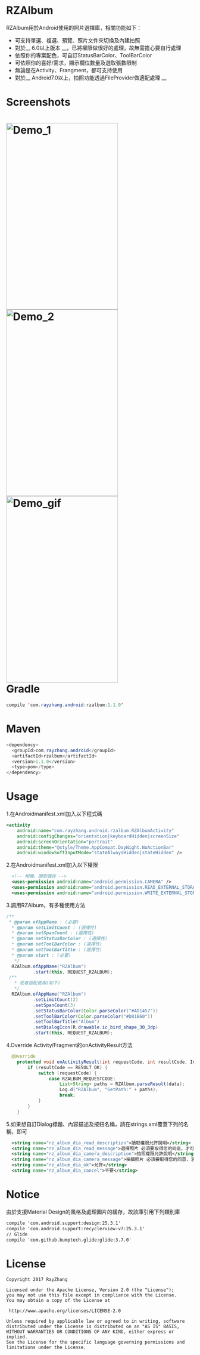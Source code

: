 RZAlbum
====
RZAlbum用於Android使用的照片選擇庫，相關功能如下：<br/>
* 可支持單選、複選、預覽、照片文件夾切換及內建拍照  
* 對於__ 6.0以上版本 __，已將權限做很好的處理，故無需擔心要自行處理
* 依照你的專案配色，可自訂StatusBarColor、ToolBarColor
* 可依照你的喜好/需求，顯示欄位數量及選取張數限制
* 無論是在Activity、Frangment，都可支持使用
* 對於__ Android7.0以上，拍照功能透過FileProvider做適配處理 __<br/>

Screenshots 
====
<img src="https://github.com/ray00178/RayZhangAlbum/blob/master/Screenshot_1.jpg" alt="Demo_1" title="Demo_1" width="300" height="500" /><br/>
<img src="https://github.com/ray00178/RayZhangAlbum/blob/master/Screenshot_2.jpg" alt="Demo_2" title="Demo_2" width="300" height="500" /><br/>
<img src="https://github.com/ray00178/RayZhangAlbum/blob/master/Screenshot_3.gif" alt="Demo_gif" title="Demo_gif" width="300" height="500" /><br/>
Gradle
====
```java
compile 'com.rayzhang.android:rzalbum:1.1.0'
```
Maven
====
```java
<dependency>
  <groupId>com.rayzhang.android</groupId>
  <artifactId>rzalbum</artifactId>
  <version>1.1.0</version>
  <type>pom</type>
</dependency>
```
Usage
====
  1.在Androidmanifest.xml加入以下程式碼
  ```xml
  <activity
      android:name="com.rayzhang.android.rzalbum.RZAlbumActivity"
      android:configChanges="orientation|keyboardHidden|screenSize"
      android:screenOrientation="portrait"
      android:theme="@style/Theme.AppCompat.DayNight.NoActionBar"
      android:windowSoftInputMode="stateAlwaysHidden|stateHidden" />
  ```
  2.在Androidmanifest.xml加入以下權限
  ```xml
    <!-- 相機、讀取儲存 -->
    <uses-permission android:name="android.permission.CAMERA" />
    <uses-permission android:name="android.permission.READ_EXTERNAL_STORAGE" />
    <uses-permission android:name="android.permission.WRITE_EXTERNAL_STORAGE" />
  ```
  3.調用RZAlbum，有多種使用方法
  ```java
  /**
   * @param ofAppName : (必要)
   * @param setLimitCount : (選擇性)
   * @param setSpanCount : (選擇性)
    * @param setStatusBarColor : (選擇性)
    * @param setToolBarColor : (選擇性)
    * @param setToolBarTitle : (選擇性)
    * @param start : (必要)
    */
    RZAlbum.ofAppName("RZAlbum")
            .start(this, REQUEST_RZALBUM);
  /**
    * 或者搭配使用(如下)
    */
    RZAlbum.ofAppName("RZAlbum")
            .setLimitCount(2)
            .setSpanCount(3)
            .setStatusBarColor(Color.parseColor("#AD1457"))
            .setToolBarColor(Color.parseColor("#D81B60"))
            .setToolBarTitle("Album")
            .setDialogIcon(R.drawable.ic_bird_shape_30_3dp)
            .start(this, REQUEST_RZALBUM);
```
4.Override Activity/Fragment的onActivityResult方法
```java
  @Override
    protected void onActivityResult(int requestCode, int resultCode, Intent data) {
        if (resultCode == RESULT_OK) {
            switch (requestCode) {
                case RZALBUM_REQUESTCODE:
                    List<String> paths = RZAlbum.parseResult(data);
                    Log.d("RZAlbum", "GetPath:" + paths);
                    break;
            }
        }
    }
```
5.如果想自訂Dialog標題、內容描述及按鈕名稱，請在strings.xml覆蓋下列的名稱，即可
```xml
  <string name="rz_album_dia_read_description">讀取權限允許說明</string>
  <string name="rz_album_dia_read_message">選擇照片 必須要取得您的同意，才可以使用。是否可以允許取得？</string>
  <string name="rz_album_dia_camera_description">拍照權限允許說明</string>
  <string name="rz_album_dia_camera_message">拍攝照片 必須要取得您的同意，才可以使用。是否可以允許取得？</string>
  <string name="rz_album_dia_ok">允許</string>
  <string name="rz_album_dia_cancel">不要</string>
```
Notice
====
  由於支援Material Design的風格及處理圖片的緩存，故該庫引用下列類別庫
  ```xml
  compile 'com.android.support:design:25.3.1'
  compile 'com.android.support:recyclerview-v7:25.3.1'
  // Glide
  compile 'com.github.bumptech.glide:glide:3.7.0'
  ```
License
====
  ```
Copyright 2017 RayZhang

Licensed under the Apache License, Version 2.0 (the "License");
you may not use this file except in compliance with the License.
You may obtain a copy of the License at

   http://www.apache.org/licenses/LICENSE-2.0

Unless required by applicable law or agreed to in writing, software
distributed under the License is distributed on an "AS IS" BASIS,
WITHOUT WARRANTIES OR CONDITIONS OF ANY KIND, either express or implied.
See the License for the specific language governing permissions and
limitations under the License.
  ```

